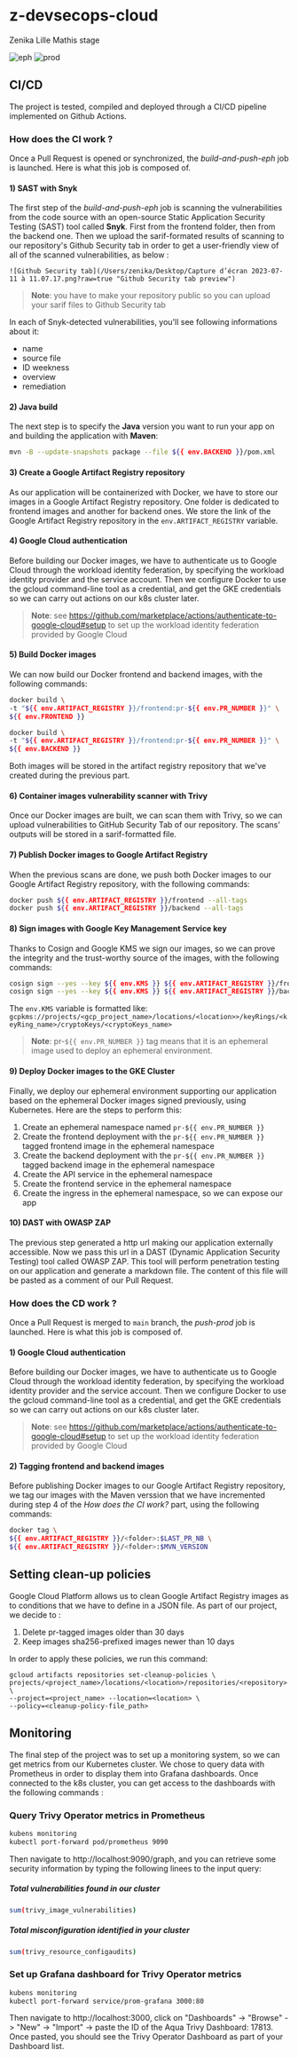 # z-devsecops-cloud
Zenika Lille Mathis stage

![eph](https://github.com/mathis-tryla/z-devsecops-cloud/actions/workflows/build-push-eph.yml/badge.svg)
![prod](https://github.com/mathis-tryla/z-devsecops-cloud/actions/workflows/push-prod.yml/badge.svg)

## CI/CD

The project is tested, compiled and deployed through a CI/CD pipeline implemented on Github Actions.

### How does the CI work ?

Once a Pull Request is opened or synchronized, the *build-and-push-eph* job is launched.
Here is what this job is composed of.

#### 1) SAST with Snyk
The first step of the *build-and-push-eph* job is scanning the vulnerabilities from the code source with an open-source Static Application Security Testing (SAST) tool called **Snyk**. First from the frontend folder, then from the backend one. Then we upload the sarif-formated results of scanning to our repository's Github Security tab in order to get a user-friendly view of all of the scanned vulnerabilities, as below :

```
![Github Security tab](/Users/zenika/Desktop/Capture d’écran 2023-07-11 à 11.07.17.png?raw=true "Github Security tab preview")
```

> **Note**: you have to make your repository public so you can upload your sarif files to Github Security tab

In each of Snyk-detected vulnerabilities, you'll see following informations about it:
- name
- source file
- ID weekness
- overview
- remediation


#### 2) Java build
The next step is to specify the **Java** version you want to run your app on and building the application with **Maven**:
```sh
mvn -B --update-snapshots package --file ${{ env.BACKEND }}/pom.xml
```


#### 3) Create a Google Artifact Registry repository
As our application will be containerized with Docker, we have to store our images in a Google Artifact Registry repository.
One folder is dedicated to frontend images and another for backend ones.
We store the link of the Google Artifact Registry repository in the `env.ARTIFACT_REGISTRY` variable.


#### 4) Google Cloud authentication
Before building our Docker images, we have to authenticate us to Google Cloud through the workload identity federation, by specifying the workload identity provider and the service account.
Then we configure Docker to use the gcloud command-line tool as a credential, and get the GKE credentials so we can carry out actions on our k8s cluster later.
> **Note**: see https://github.com/marketplace/actions/authenticate-to-google-cloud#setup to set up the workload identity federation provided by Google Cloud


#### 5) Build Docker images
We can now build our Docker frontend and backend images, with the following commands:
```sh
docker build \
-t "${{ env.ARTIFACT_REGISTRY }}/frontend:pr-${{ env.PR_NUMBER }}" \
${{ env.FRONTEND }}
```
```sh
docker build \
-t "${{ env.ARTIFACT_REGISTRY }}/frontend:pr-${{ env.PR_NUMBER }}" \
${{ env.BACKEND }}
```

Both images will be stored in the artifact registry repository that we've created during the previous part.


#### 6) Container images vulnerability scanner with Trivy
Once our Docker images are built, we can scan them with Trivy, so we can upload vulnerabilities to GitHub Security Tab of our repository.
The scans' outputs will be stored in a sarif-formatted file.  


#### 7) Publish Docker images to Google Artifact Registry
When the previous scans are done, we push both Docker images to our Google Artifact Registry repository,
with the following commands:
```sh
docker push ${{ env.ARTIFACT_REGISTRY }}/frontend --all-tags
docker push ${{ env.ARTIFACT_REGISTRY }}/backend --all-tags
```


#### 8) Sign images with Google Key Management Service key
Thanks to Cosign and Google KMS we sign our images, so we can prove the integrity and the trust-worthy source of the images,
with the following commands:
````sh
cosign sign --yes --key ${{ env.KMS }} ${{ env.ARTIFACT_REGISTRY }}/frontend:pr-${{ env.PR_NUMBER }}
cosign sign --yes --key ${{ env.KMS }} ${{ env.ARTIFACT_REGISTRY }}/backend:pr-${{ env.PR_NUMBER }}
````

The `env.KMS` variable is formatted like:
`gcpkms://projects/<gcp_project_name>/locations/<location>>/keyRings/<keyRing_name>/cryptoKeys/<cryptoKeys_name>` 

>**Note**: pr-`${{ env.PR_NUMBER }}` tag means that it is an ephemeral image used to deploy an ephemeral environment.


#### 9) Deploy Docker images to the GKE Cluster
Finally, we deploy our ephemeral environment supporting our application based on the ephemeral Docker images signed previously, using Kubernetes.
Here are the steps to perform this:
1) Create an ephemeral namespace named `pr-${{ env.PR_NUMBER }}`
2) Create the frontend deployment with the `pr-${{ env.PR_NUMBER }}` tagged frontend image in the ephemeral namespace
3) Create the backend deployment with the `pr-${{ env.PR_NUMBER }}` tagged backend image in the ephemeral namespace
4) Create the API service in the ephemeral namespace
5) Create the frontend service in the ephemeral namespace
6) Create the ingress in the ephemeral namespace, so we can expose our app


#### 10) DAST with OWASP ZAP
The previous step generated a http url making our application externally accessible.
Now we pass this url in a DAST (Dynamic Application Security Testing) tool called OWASP ZAP.
This tool will perform penetration testing on our application and generate a markdown file.
The content of this file will be pasted as a comment of our Pull Request.


### How does the CD work ?
Once a Pull Request is merged to `main` branch, the *push-prod* job is launched. Here is what this job is composed of.

#### 1) Google Cloud authentication
Before building our Docker images, we have to authenticate us to Google Cloud through the workload identity federation, by specifying the workload identity provider and the service account.
Then we configure Docker to use the gcloud command-line tool as a credential, and get the GKE credentials so we can carry out actions on our k8s cluster later.
> **Note**: see https://github.com/marketplace/actions/authenticate-to-google-cloud#setup to set up the workload identity federation provided by Google Cloud


#### 2) Tagging frontend and backend images
Before publishing Docker images to our Google Artifact Registry repository, we tag our images with the Maven verssion that we have incremented during step 4 of the *How does the CI work?* part, using the following commands:
```sh
docker tag \
${{ env.ARTIFACT_REGISTRY }}/<folder>:$LAST_PR_NB \
${{ env.ARTIFACT_REGISTRY }}/<folder>:$MVN_VERSION 
```


## Setting clean-up policies
Google Cloud Platform allows us to clean Google Artifact Registry images as to conditions that we have to define in a JSON file.
As part of our project, we decide to :
1) Delete pr-tagged images older than 30 days
2) Keep images sha256-prefixed images newer than 10 days

In order to apply these policies, we run this command:
```
gcloud artifacts repositories set-cleanup-policies \
projects/<project_name>/locations/<location>/repositories/<repository> \
--project=<project_name> --location=<location> \
--policy=<cleanup-policy-file_path>
```


## Monitoring
The final step of the project was to set up a monitoring system, so we can get metrics from our Kubernetes cluster. We chose to query data with Prometheus in order to display them into Grafana dashboards. Once connected to the k8s cluster, you can get access to the dashboards with the following commands :

### Query Trivy Operator metrics in Prometheus
```sh
kubens monitoring
kubectl port-forward pod/prometheus 9090
```
Then navigate to http://localhost:9090/graph, and you can retrieve some security information by typing the following linees to the input query:
##### Total vulnerabilities found in our cluster
```sh
sum(trivy_image_vulnerabilities)
```
##### Total misconfiguration identified in your cluster
```sh
sum(trivy_resource_configaudits)
```

### Set up Grafana dashboard for Trivy Operator metrics
```sh
kubens monitoring
kubectl port-forward service/prom-grafana 3000:80
```
Then navigate to http://localhost:3000, click on "Dashboards" -> "Browse" -> "New" -> "Import" -> paste the ID of the Aqua Trivy Dashboard: 17813.
Once pasted, you should see the Trivy Operator Dashboard as part of your Dashboard list.